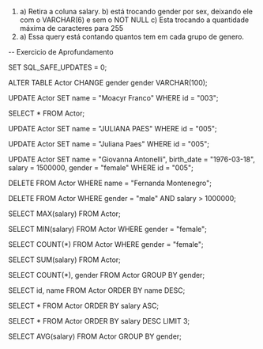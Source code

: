 1. a) Retira a coluna salary. 
b) está trocando gender por sex, deixando ele com o VARCHAR(6) e sem o NOT NULL
c) Esta trocando a quantidade máxima de caracteres para 255 
5. a) Essa query está contando quantos tem em cada grupo de genero. 


-- Exercicio de Aprofundamento 

SET SQL_SAFE_UPDATES = 0;

ALTER TABLE Actor CHANGE gender gender VARCHAR(100);

UPDATE Actor
SET name = "Moacyr Franco"
WHERE id = "003";

SELECT * FROM Actor;

UPDATE Actor
SET name = "JULIANA PAES"
WHERE id = "005";

UPDATE Actor
SET name = "Juliana Paes"
WHERE id = "005";

UPDATE Actor
SET 
name = "Giovanna Antonelli", 
birth_date = "1976-03-18",
salary = 1500000, 
gender = "female"
WHERE id = "005";

DELETE FROM Actor WHERE name = "Fernanda Montenegro";

DELETE FROM Actor 
WHERE gender = "male" AND salary > 1000000;

SELECT MAX(salary) FROM Actor;

SELECT MIN(salary) FROM Actor
WHERE gender = "female";

SELECT COUNT(*) FROM Actor WHERE gender = "female";

SELECT SUM(salary) FROM Actor;
 
SELECT COUNT(*), gender
FROM Actor
GROUP BY gender;

SELECT id, name FROM Actor
ORDER BY name DESC;

SELECT * FROM Actor
ORDER BY salary ASC;

SELECT * FROM Actor
ORDER BY salary DESC
LIMIT 3;

SELECT AVG(salary) FROM Actor 
GROUP BY gender;


